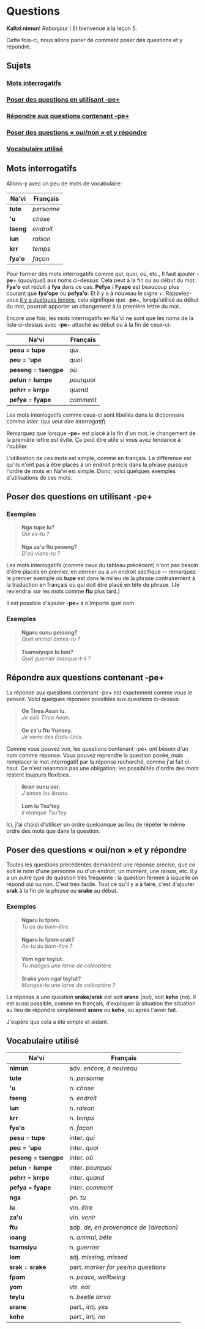 # Questions

**Kaltxì nìmun**! _Rebonjour_ ! Et bienvenue à la leçon 5.

Cette fois-ci, nous allons parler de comment poser des questions et y répondre.

## Sujets

### [Mots interrogatifs](#a1)

### [Poser des questions en utilisant -pe+](#a2)

### [Répondre aux questions contenant -pe+](#a3)

### [Poser des questions « oui/non » et y répondre](#a4)

### [Vocabulaire utilisé](#v)

<div id="a1"></div>

## Mots interrogatifs

Allons-y avec un peu de mots de vocabulaire:

| Na'vi     | Français  |
| --------- | -------- |
| **tute**  | _personne_ |
| **'u**    | _chose_  |
| **tseng** | _endroit_  |
| **lun**   | _raison_ |
| **krr**   | _temps_   |
| **fya'o** | _façon_    |

Pour former des mots interrogatifs comme _qui_, _quoi_, _où_, etc., Il faut ajouter -**pe**+ (_quoi_/_quel_) aux noms ci-dessus. Cela peut à la fin ou au début du mot. **Fya'o** est réduit à **fya** dans ce cas. **Pefya** / **Fyape** est beaucoup plus courant que **fya'ope** ou **pefya'o**.  Et il y a à nouveau le signe +. Rappelez-vous [il y a quelques leçons](/index.php?p=lessons&l=03g-french), cela signifique que -**pe**+, lorsqu'utilisé au début du mot, pourrait apporter un changement à la première lettre du mot.

Encore une fois, les mots interrogatifs en Na'vi ne sont que les noms de la liste ci-dessus avec -**pe**+ attaché au début ou à la fin de ceux-ci:

| Na'vi                    | Français |
| ------------------------ | ------- |
| **pesu** = **tupe**      | _qui_   |
| **peu** = **'upe**       | _quoi_  |
| **peseng** = **tsengpe** | _où_ |
| **pelun** = **lumpe**    | _pourquoi_   |
| **pehrr** = **krrpe**    | _quand_  |
| **pefya** = **fyape**    | _comment_   |

Les mots interrogatifs comme ceux-ci sont libellés dans le dictionnaire comme _inter._ (qui veut dire _interrogatif_)

Remarquez que lorsque -**pe**+ est placé à la fin d'un mot, le changement de la première lettre est évité. Ça peut être utile si vous avez tendance à l'oublier.

L'utilisation de ces mots est simple, comme en français. La différence est qu'ils n'ont pas à être placés à un endroit précis dans la phrase puisque l'ordre de mots en Na'vi est simple. Donc, voici quelques exemples d'utilisations de ces mots:

<div id="a2"></div>

## Poser des questions en utilisant -pe+

### Exemples

> **Nga tupe lu?**<br>
> _Qui es-tu ?_<br>
> <br>
> **Nga za'u ftu peseng?**<br>
> _D'où viens-tu ?_<br>

Les mots interrogatifs (comme ceux du tableau précédent) n'ont pas besoin d'être placés en premier, en dernier ou à un endroit sécifique -- remarquez le premier exemple où **tupe** est dans le milieu de la phrase contrairement à la traduction en français où _qui_ doit être placé en tête de phrase. (Je reviendrai sur les mots comme **ftu** plus tard.)

Il est possible d'ajouter -**pe**+ à n'importe quel nom.

### Exemples

> **Ngaru sunu peioang?**<br>
> _Quel animal aimes-tu ?_<br>
> <br>
> **Tsamsiyupe lu lom?**<br>
> _Quel guerrier manque-t-il ?_<br>

<div id="a3"></div>

## Répondre aux questions contenant -pe+

La réponse aux questions contenant -pe+ est exactement comme vous le pensez. Voici quelques réponses possibles aux questions ci-dessus:

> **Oe Tirea Aean lu.**<br>
> _Je suis Tirea Aean._<br>
> <br>
> **Oe za'u ftu Yuesey.**<br>
> _Je viens des États-Unis._<br>

Comme vous pouvez voir, les questions contenant -pe+ ont besoin d'un nom comme réponse. Vous pouvez reprendre la question posée, mais remplacer le mot interrogatif par la réponse recherché, comme j'ai fait ci-haut. Ce n'est néanmois pas une obligation; les possiblités d'ordre des mots restent toujours flexibles.

> **ikran sunu oer.**<br>
> _J'aimes les ikrans._<br>
> <br>
> **Lom lu Tsu'tey**<br>
> _Il manque Tsu'tey._<br>

Ici, j'ai choisi d'utiliser un ordre quelconque au lieu de répéter le même ordre des mots que dans la question.

<div id="a4"></div>

## Poser des questions « oui/non » et y répondre

Toutes les questions précédentes demandent une réponse précise, que ce soit le nom d'une personne ou d'un endroit, un moment, une raison, etc. Il y a un autre type de question très fréquente : la question fermée à laquelle on répond oui ou non. C'est très facile. Tout ce qu'il y a à faire, c'est d'ajouter **srak** à la fin de la phrase ou **srake** au début.

### Exemples

> **Ngaru lu fpom.**<br>
> _Tu as du bien-être._<br>
> <br>
> **Ngaru lu fpom srak?**<br>
> _As-tu du bien-être ?_<br>
> <br>
> **Yom ngal teylut.**<br>
> _Tu manges une larve de coléoptère._<br>
> <br>
> **Srake yom ngal teylut?**<br>
> _Manges-tu une larve de coléoptère ?_<br>

La réponse à une question **srake/srak** est soit **srane** (_oui_), soit **kehe** (_no_). Il est aussi possible, comme en français, d'expliquer la situation the situation au lieu de répondre simplement **srane** ou **kehe**, ou après l'avoir fait.

J'espère que cela a été simple et aidant.

<div id="v"></div>

## Vocabulaire utilisé

| Na'vi                    | Français                            |
| ------------------------ | ----------------------------------- |
| **nìmun**                | adv. _encore, à nouveau_            |
| **tute**                 | n. _personne_                       |
| **'u**                   | n. _chose_                          |
| **tseng**                | n. _endroit_                        |
| **lun**                  | n. _raison_                         |
| **krr**                  | n. _temps_                          |
| **fya'o**                | n. _façon_                          |
| **pesu** = **tupe**      | inter. _qui_                        |
| **peu** = **'upe**       | inter. _quoi_                       |
| **peseng** = **tsengpe** | inter. _où_                         |
| **pelun** = **lumpe**    | inter. _pourquoi_                   |
| **pehrr** = **krrpe**    | inter. _quand_                      |
| **pefya** = **fyape**    | inter. _comment_                    |
| **nga**                  | pn. _tu_                            |
| **lu**                   | vin. _être_                         |
| **za'u**                 | vin. _venir_                        |
| **ftu**                  | adp. _de, en provenance de (direction)_  |
| **ioang**                | n. _animal, bête_                   |
| **tsamsiyu**             | n. _guerrier_                       |
| **lom**                  | adj. _missing, missed_              |
| **srak** = **srake**     | part. _marker for yes/no questions_ |
| **fpom**                 | n. _peace, wellbeing_               |
| **yom**                  | vtr. _eat_                          |
| **teylu**                | n. _beetle larva_                   |
| **srane**                | part., intj. _yes_                  |
| **kehe**                 | part., intj. _no_                   |
